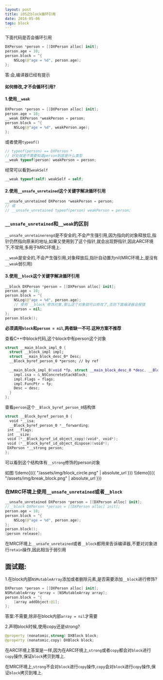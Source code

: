 ```yaml
---
layout: post
title: iOS之block循环引用
date: 2016-05-06
tags: block
---
```


下面代码是否会循环引用
```swift
DXPerson *person = [[DXPerson alloc] init];
person.age = 10;
person.block = ^{
    NSLog(@"age = %d", person.age);
};
```
答:会,编译器已经有提示

#### 如何修改,才不会循环引用?

#### 1.使用`__weak`
```swift
DXPerson *person = [[DXPerson alloc] init];
person.age = 10;
__weak DXPerson *weakPerson = person;
person.block = ^{
    NSLog(@"age = %d", weakPerson.age);
};
```
或者使用`typeof()`
```swift
// typeof(person) == DXPerson *
// 好处就是不需要知道person到底是什么类型
__weak typeof(person) weakPerson = person;
```
经常可以看到`weakSelf`
```swift
__weak typeof(self) weakSelf = self;
```

#### 2.使用`__unsafe_unretained`这个关键字解决循环引用
```swift
__unsafe_unretained DXPerson *weakPerson = person;
// 或
// __unsafe_unretained typeof(person) weakPerson = person;
```
### `__unsafe_unretained`和`__weak`的区别
`__unsafe_unretainerengd`是不安全的,不会产生强引用,因为指向的对象释放后,指针仍然指向原来的地址,如果又使用到了这个指针,就会出现野指针,因此ARC环境下,不常用,多用于MRC环境上.


`__weak`是安全的,不会产生强引用,对象释放后,指针自动置为nil(MRC环境上,是没有`__weak`弱引用)

#### 3.使用`__block`这个关键字解决循环引用
```swift
__block DXPerson *person = [[DXPerson alloc] init];
person.age = 10;
person.block = ^{
    NSLog(@"age = %d", person.age);
    // 使用`__block`修饰对象,那么这个对象就可以修改了,否则下面编译器会报错
    person = nil;
};
person.block();
```
**必须调用`block`和`person = nil`,两者缺一不可.这种方案不推荐**


查看C++中block代码,这个block中有person这个对象
```swift
struct __main_block_impl_0 {
  struct __block_impl impl;
  struct __main_block_desc_0* Desc;
  __Block_byref_person_0 *person; // by ref
  
  __main_block_impl_0(void *fp, struct __main_block_desc_0 *desc, __Block_byref_person_0 *_person, int flags=0) : person(_person->__forwarding) {
    impl.isa = &_NSConcreteStackBlock;
    impl.Flags = flags;
    impl.FuncPtr = fp;
    Desc = desc;
  }
};
```
查看`person`这个`__Block_byref_person_0`结构体
```swift
struct __Block_byref_person_0 {
  void *__isa;
  __Block_byref_person_0 *__forwarding;
 int __flags;
 int __size;
 void (*__Block_byref_id_object_copy)(void*, void*);
 void (*__Block_byref_id_object_dispose)(void*);
 DXPerson *__strong person;
};
```
可以看到这个结构体有`__strong`修饰的person对象

如图
![demo]({{ "/assets/img/block_circle.png" | absolute_url }})
![demo]({{ "/assets/img/break_block.png" | absolute_url }})


### 在MRC环境上使用`__unsafe_unretained`或者`__block`

```swift
__unsafe_unretained DXPerson *person = [[DXPerson alloc] init];
//__block DXPerson *person = [[DXPerson alloc] init];
person.age = 10;
person.block = ^{
    NSLog(@"age = %d", person.age);
};
person.block();
[person release];
```
在MRC环境上`__unsafe_unretained`或者`__block`都用来告诉编译器,不要对对象进行`retain`操作,因此相当于弱引用


## 面试题:
1.在block内部`NSMutableArray`添加或者删除元素,是否需要添加`__block`进行修饰?
```swift
DXPerson *person = [[DXPerson alloc] init];
NSMutableArray *array = [NSMutableArray array];
person.block = ^{
    [array addObject:@1];
};
```
答案:不需要,除非在block内部`array = nil`才需要

2.声明block时候,使用copy还是strong?
```swift
@property (nonatomic,strong) DXBlock block;
@property (nonatomic,copy) DXBlock block;
```
在ARC环境上答案是一样,因为在ARC环境上,`strong`或者`copy`都会对`block`进行`copy`操作,保证`block`拷贝到堆上.

在MRC环境上,`strong`不会对`block`进行`copy`操作,`copy`会对`block`进行`copy`操作,保证`block`拷贝到堆上.
